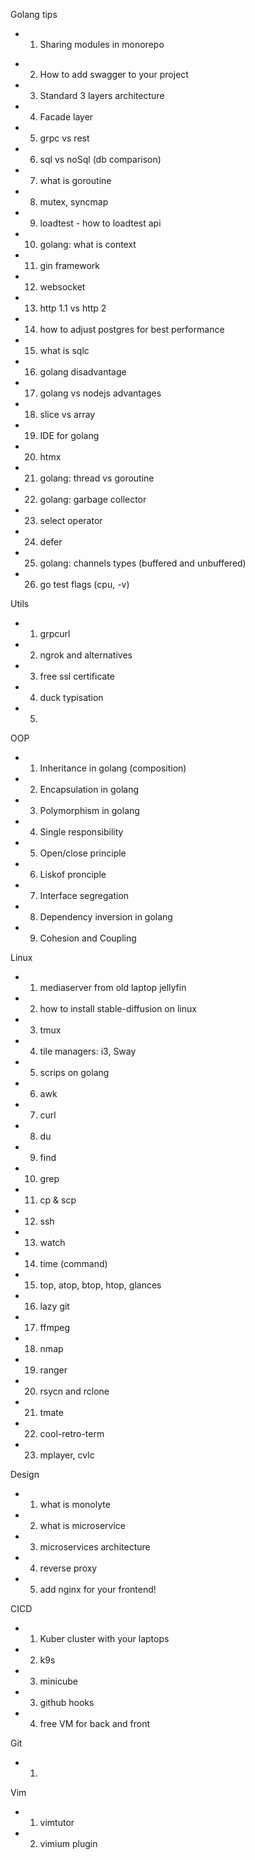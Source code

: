 Golang tips
+ 1. Sharing modules in monorepo
- 2. How to add swagger to your project
- 3. Standard 3 layers architecture
- 4. Facade layer
- 5. grpc vs rest
- 6. sql vs noSql (db comparison)
- 7. what is goroutine
- 8. mutex, syncmap
- 9. loadtest - how to loadtest api
- 10. golang: what is context
- 11. gin framework
- 12. websocket
- 13. http 1.1 vs http 2
- 14. how to adjust postgres for best performance
- 15. what is sqlc
- 16. golang disadvantage
- 17. golang vs nodejs advantages
- 18. slice vs array
- 19. IDE for golang
- 20. htmx
- 21. golang: thread vs goroutine
- 22. golang: garbage collector
- 23. select operator
- 24. defer
- 25. golang: channels types (buffered and unbuffered)
- 26. go test flags (cpu, -v)

Utils
- 1. grpcurl
- 2. ngrok and alternatives
- 3. free ssl certificate
- 4. duck typisation
- 5. 

OOP
- 1. Inheritance in golang (composition)
- 2. Encapsulation in golang 
- 3. Polymorphism in golang
- 4. Single responsibility
- 5. Open/close principle
- 6. Liskof pronciple
- 7. Interface segregation
- 8. Dependency inversion in golang
- 9. Cohesion and Coupling

Linux
- 1. mediaserver from old laptop jellyfin
- 2. how to install stable-diffusion on linux
- 3. tmux
- 4. tile managers: i3, Sway
- 5. scrips on golang
- 6. awk
- 7. curl
- 8. du
- 9. find
- 10. grep
- 11. cp & scp
- 12. ssh
- 13. watch
- 14. time (command)
- 15. top, atop, btop, htop, glances  
- 16. lazy git
- 17. ffmpeg
- 18. nmap
- 19. ranger
- 20. rsycn and rclone
- 21. tmate
- 22. cool-retro-term
- 23. mplayer, cvlc

Design
- 1. what is monolyte
- 2. what is microservice
- 3. microservices architecture
- 4. reverse proxy
- 5. add nginx for your frontend!


CICD
- 1. Kuber cluster with your laptops
- 2. k9s
- 3. minicube
- 3. github hooks
- 4. free VM for back and front

Git
- 1.


Vim
- 1. vimtutor
- 2. vimium plugin
